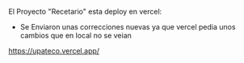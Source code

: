 El Proyecto "Recetario" esta deploy en vercel: 
- Se Enviaron unas correcciones nuevas ya que vercel pedia unos cambios que en local no se veian

https://upateco.vercel.app/
